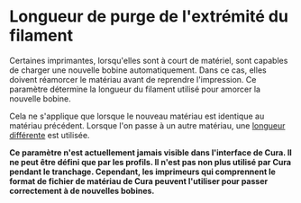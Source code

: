 Longueur de purge de l'extrémité du filament
===

Certaines imprimantes, lorsqu'elles sont à court de matériel, sont capables de charger une nouvelle bobine automatiquement. Dans ce cas, elles doivent réamorcer le matériau avant de reprendre l'impression. Ce paramètre détermine la longueur du filament utilisé pour amorcer la nouvelle bobine.

Cela ne s'applique que lorsque le nouveau matériau est identique au matériau précédent. Lorsque l'on passe à un autre matériau, une [longueur différente](material_flush_purge_length.md) est utilisée.

**Ce paramètre n'est actuellement jamais visible dans l'interface de Cura. Il ne peut être défini que par les profils. Il n'est pas non plus utilisé par Cura pendant le tranchage. Cependant, les imprimeurs qui comprennent le format de fichier de matériau de Cura peuvent l'utiliser pour passer correctement à de nouvelles bobines.**
